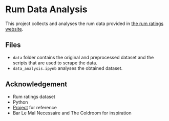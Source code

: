 # Rum Data Analysis

This project collects and analyses the rum data provided in [the rum ratings website](https://rumratings.com/). 

## Files
- `data` folder contains the original and preprocessed dataset and the scripts that are used to scrape the data.
- `data_analysis.ipynb` analyses the obtained dataset.

## Acknowledgement
- Rum ratings dataset
- Python
- [Project](https://github.com/mrpantherson/rum_scrape) for reference
- Bar Le Mal Necessaire and The Coldroom for inspiration 

